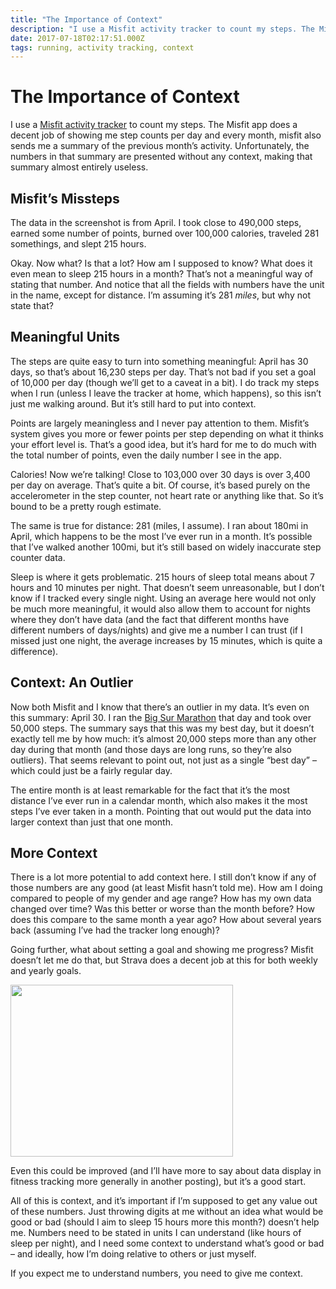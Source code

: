 ```yaml
---
title: "The Importance of Context"
description: "I use a Misfit activity tracker to count my steps. The Misfit app does a decent job of showing me step counts per day and every month, misfit also sends me a summary of the previous month’s activity. Unfortunately, the numbers in that summary are presented without any context, making that summary almost entirely useless."
date: 2017-07-18T02:17:51.000Z
tags: running, activity tracking, context
---
```


# The Importance of Context

I use a <a href="http://misfit.com/">Misfit activity tracker</a> to count my steps. The Misfit app does a decent job of showing me step counts per day and every month, misfit also sends me a summary of the previous month’s activity. Unfortunately, the numbers in that summary are presented without any context, making that summary almost entirely useless.<!--more-->

## Misfit’s Missteps

The data in the screenshot is from April. I took close to 490,000 steps, earned some number of points, burned over 100,000 calories, traveled 281 somethings, and slept 215 hours.

Okay. Now what? Is that a lot? How am I supposed to know? What does it even mean to sleep 215 hours in a month? That’s not a meaningful way of stating that number. And notice that all the fields with numbers have the unit in the name, except for distance. I’m assuming it’s 281 <em>miles</em>, but why not state that?

## Meaningful Units

The steps are quite easy to turn into something meaningful: April has 30 days, so that’s about 16,230 steps per day. That’s not bad if you set a goal of 10,000 per day (though we’ll get to a caveat in a bit). I do track my steps when I run (unless I leave the tracker at home, which happens), so this isn’t just me walking around. But it’s still hard to put into context.

Points are largely meaningless and I never pay attention to them. Misfit’s system gives you more or fewer points per step depending on what it thinks your effort level is. That’s a good idea, but it’s hard for me to do much with the total number of points, even the daily number I see in the app.

Calories! Now we’re talking! Close to 103,000 over 30 days is over 3,400 per day on average. That’s quite a bit. Of course, it’s based purely on the accelerometer in the step counter, not heart rate or anything like that. So it’s bound to be a pretty rough estimate.

The same is true for distance: 281 (miles, I assume). I ran about 180mi in April, which happens to be the most I’ve ever run in a month. It’s possible that I’ve walked another 100mi, but it’s still based on widely inaccurate step counter data.

Sleep is where it gets problematic. 215 hours of sleep total means about 7 hours and 10 minutes per night. That doesn’t seem unreasonable, but I don’t know if I tracked every single night. Using an average here would not only be much more meaningful, it would also allow them to account for nights where they don’t have data (and the fact that different months have different numbers of days/nights) and give me a number I can trust (if I missed just one night, the average increases by 15 minutes, which is quite a difference).

## Context: An Outlier

Now both Misfit and I know that there’s an outlier in my data. It’s even on this summary: April 30. I ran the <a href="http://bsim.org/">Big Sur Marathon</a> that day and took over 50,000 steps. The summary says that this was my best day, but it doesn’t exactly tell me by how much: it’s almost 20,000 steps more than any other day during that month (and those days are long runs, so they’re also outliers). That seems relevant to point out, not just as a single “best day” – which could just be a fairly regular day.

The entire month is at least remarkable for the fact that it’s the most distance I’ve ever run in a calendar month, which also makes it the most steps I’ve ever taken in a month. Pointing that out would put the data into larger context than just that one month.

## More Context

There is a lot more potential to add context here. I still don’t know if any of those numbers are any good (at least Misfit hasn’t told me). How am I doing compared to people of my gender and age range? How has my own data changed over time? Was this better or worse than the month before? How does this compare to the same month a year ago? How about several years back (assuming I’ve had the tracker long enough)?

Going further, what about setting a goal and showing me progress? Misfit doesn’t let me do that, but Strava does a decent job at this for both weekly and yearly goals.

<img class="aligncenter wp-image-10144" src="https://eagereyes.org/wp-content/uploads/2017/07/strava-goals.png" alt="" width="356" height="275" />

Even this could be improved (and I’ll have more to say about data display in fitness tracking more generally in another posting), but it’s a good start.

All of this is context, and it’s important if I’m supposed to get any value out of these numbers. Just throwing digits at me without an idea what would be good or bad (should I aim to sleep 15 hours more this month?) doesn’t help me. Numbers need to be stated in units I can understand (like hours of sleep per night), and I need some context to understand what’s good or bad – and ideally, how I’m doing relative to others or just myself.

If you expect me to understand numbers, you need to give me context.


